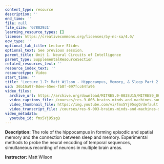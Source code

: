 ```yaml
---
content_type: resource
description: ''
end_time: ''
file: null
file_size: '67882931'
learning_resource_types: []
license: https://creativecommons.org/licenses/by-nc-sa/4.0/
ocw_type: ''
optional_tab_title: Lecture Slides
optional_text: See previous session.
parent_title: Unit 1. Neural Circuits of Intelligence
parent_type: SupplementalResourceSection
related_resources_text: ''
resource_index_text: ''
resourcetype: Video
start_time: ''
title: 'Lecture 1.7: Matt Wilson - Hippocampus, Memory, & Sleep Part 2'
uid: 36b16a97-0dee-65ee-fb8f-097fcc64fa96
video_files:
  archive_url: https://archive.org/download/MITRES.9-003SU15/MITRES9_003SU15_Lecture_1-7_300k.mp4
  video_captions_file: /courses/res-9-003-brains-minds-and-machines-summer-course-summer-2015/03e87377ab3a5e198c319b8d114f7938_2304728.vtt
  video_thumbnail_file: https://img.youtube.com/vi/fmx5Yj95sgQ/default.jpg
  video_transcript_file: /courses/res-9-003-brains-minds-and-machines-summer-course-summer-2015/53bc3e340585f2b27a31df523b964a25_2304728.pdf
video_metadata:
  youtube_id: fmx5Yj95sgQ
---
```


**Description:** The role of the hippocampus in forming episodic and spatial memory and the connection between sleep and memory. Experimental methods to probe the neural encoding of temporal sequences, simultaneous recording of neurons in multiple brain areas.

**Instructor:** Matt Wilson

